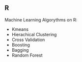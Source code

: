 ## R 

Machine Learning Algorythms on R:
- Kmeans
- Hierachical Clustering
- Cross Validation
- Boosting
- Bagging
- Random Forest
